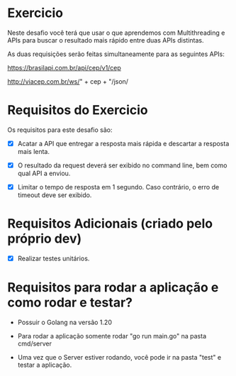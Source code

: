 # Exercicio

Neste desafio você terá que usar o que aprendemos com Multithreading e APIs para buscar o resultado mais rápido entre duas APIs distintas.

As duas requisições serão feitas simultaneamente para as seguintes APIs:

https://brasilapi.com.br/api/cep/v1/cep

http://viacep.com.br/ws/" + cep + "/json/

# Requisitos do Exercicio

Os requisitos para este desafio são:

- [x] Acatar a API que entregar a resposta mais rápida e descartar a resposta mais lenta.

- [x] O resultado da request deverá ser exibido no command line, bem como qual API a enviou.

- [x] Limitar o tempo de resposta em 1 segundo. Caso contrário, o erro de timeout deve ser exibido.

# Requisitos Adicionais (criado pelo próprio dev)
- [x] Realizar testes unitários.

# Requisitos para rodar a aplicação e como rodar e testar?
- Possuir o Golang na versão 1.20

- Para rodar a aplicação somente rodar "go run main.go" na pasta cmd/server

- Uma vez que o Server estiver rodando, você pode ir na pasta "test" e testar a aplicação.